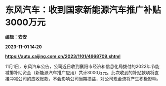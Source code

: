 # 东风汽车：收到国家新能源汽车推广补贴3000万元
**编辑：安安**

**2023-11-01 14:20**

**https://auto.caijing.com.cn/2023/1101/4968709.shtml**

11月1日，东风汽车公告，公司近日收到襄阳市经济和信息化局拨付的2022年节能减排补助资金（新能源汽车推广应用）共计3000万元。此次收到的补贴款项将直接冲减公司的应收账款，不会影响公司当期损益，对公司现金流将产生积极影响。